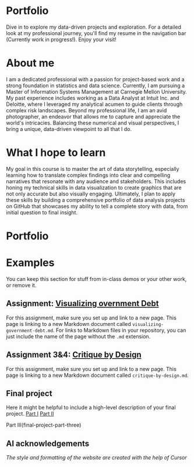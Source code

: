 # Portfolio
Dive in to explore my data-driven projects and exploration. For a detailed look at my professional journey, you'll find my resume in the navigation bar (Currently work in progress!). Enjoy your visit!

# About me
I am a dedicated professional with a passion for project-based work and a strong foundation in statistics and data science. Currently, I am pursuing a Master of Information Systems Management at Carnegie Mellon University. My past experience includes working as a Data Analyst at Intuit Inc. and Deloitte, where I leveraged my analytical acumen to guide clients through complex risk landscapes. Beyond my professional life, I am an avid photographer, an endeavor that allows me to capture and appreciate the world's intricacies. Balancing these numerical and visual perspectives, I bring a unique, data-driven viewpoint to all that I do.

# What I hope to learn
My goal in this course is to master the art of data storytelling, especially learning how to translate complex findings into clear and compelling narratives that resonate with any audience and stakeholders. This includes honing my technical skills in data visualization to create graphics that are not only accurate but also visually engaging. Ultimately, I plan to apply these skills by building a comprehensive portfolio of data analysis projects on GitHub that showcases my ability to tell a complete story with data, from initial question to final insight.

# Portfolio

# Examples
You can keep this section for stuff from in-class demos or your other work, or remove it. 

## Assignment: [Visualizing overnment Debt](visualizing-government-debt)
For this assignment, make sure you set up and link to a new page.  This page is linking to a new Markdown document called `visualizing-government-debt.md`.  For links to Markdown files in your repository, you can just include the name of the page without the `.md` extension. 

## Assignment 3&4: [Critique by Design](critique-by-design)
For this assignment, make sure you set up and link to a new page.  This page is linking to a new Markdown document called `critique-by-design.md`.  

## Final project
Here it might be helpful to include a high-level description of your final project. 
[Part I](final-project-part-one)
[Part II](final-project-part-two)

Part III(final-project-part-three)

## AI acknowledgements
_The style and formatting of the website are created with the help of Cursor_

